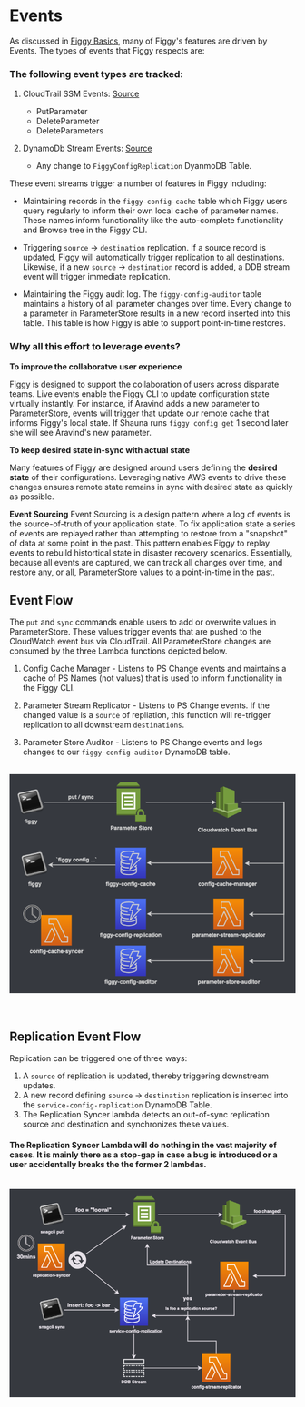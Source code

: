 
# Events

As discussed in [Figgy Basics](/getting-started/basics.html), many of Figgy's features are driven by Events. The
types of events that Figgy respects are: 

### The following event types are tracked:

1. CloudTrail SSM Events: [Source](https://github.com/figtools/figgy/blob/0e007cf28f882995855fac2d94204998ac48c411/terraform/figgy/lambda_ssm_stream_replicator.tf#L18)
    - PutParameter
    - DeleteParameter
    - DeleteParameters

1. DynamoDb Stream Events: [Source](https://github.com/figtools/figgy/blob/0e007cf28f882995855fac2d94204998ac48c411/terraform/figgy/lambda_dynamo_stream_replicator.tf#L17)
    - Any change to `FiggyConfigReplication` DyanmoDB Table.
    
These event streams trigger a number of features in Figgy including:
- Maintaining records in the `figgy-config-cache` table which Figgy users query regularly to inform their own local cache
of parameter names. These names inform functionality like the auto-complete functionality and Browse tree in the Figgy CLI.

- Triggering `source` -> `destination` replication. If a source record is updated, Figgy will automatically trigger replication
to all destinations. Likewise, if a new `source` -> `destination` record is added, a DDB stream event will trigger immediate
replication. 

- Maintaining the Figgy audit log. The `figgy-config-auditor` table maintains a history of all parameter changes over time.
Every change to a parameter in ParameterStore results in a new record inserted into this table. This table is how Figgy is
able to support point-in-time restores. 

### Why all this effort to leverage events?

**To improve the collaboratve user experience**

Figgy is designed to support the collaboration of users across disparate teams. Live events enable the Figgy CLI to update 
configuration state virtually instantly. For instance, if Aravind adds a new parameter to ParameterStore, events will 
trigger that update our remote cache that informs Figgy's local state. If Shauna runs `figgy config get` 1 second later she
will see Aravind's new parameter. 

**To keep desired state in-sync with actual state**

Many features of Figgy are designed around users defining the **desired state** of their configurations. Leveraging native
AWS events to drive these changes ensures remote state remains in sync with desired state as quickly as possible. 

**Event Sourcing**
Event Sourcing is a design pattern where a log of events is the source-of-truth of your application state. To fix application 
state a series of events are replayed rather than attempting to restore from a "snapshot" of data at some point in the past.
This pattern enables Figgy to replay events to rebuild histortical state in disaster recovery scenarios. Essentially, because
all events are captured, we can track all changes over time, and restore any, or all, ParameterStore values to a point-in-time
in the past.


## Event Flow

The `put` and `sync` commands enable users to add or overwrite values in ParameterStore. These values trigger events that are 
pushed to the CloudWatch event bus via CloudTrail. All ParameterStore changes are consumed by the three Lambda functions
depicted below. 

1. Config Cache Manager - Listens to PS Change events and maintains a cache of PS Names (not values) that is used to inform
functionality in the Figgy CLI.

1. Parameter Stream Replicator - Listens to PS Change events. If the changed value is a `source` of repliation, this function
will re-trigger replication to all downstream `destinations`.

1. Parameter Store Auditor - Listens to PS Change events and logs changes to our `figgy-config-auditor` DynamoDB table.

<br/>![PutOrSync](/images/architecture/events-put-sync.png)<br/>

<br/>

## Replication Event Flow

Replication can be triggered one of three ways:

1. A `source` of replication is updated, thereby triggering downstream updates.
1. A new record defining `source` -> `destination` replication is inserted into the `service-config-replication` DynamoDB Table.
1. The Replication Syncer lambda detects an out-of-sync replication source and destination and synchronizes these values.

#### The Replication Syncer Lambda will do nothing in the vast majority of cases. It is mainly there as a stop-gap in case a bug is introduced or a user accidentally breaks the the former 2 lambdas.

<br/>![Replication Flow](/images/architecture/events-replication.png)<br/>